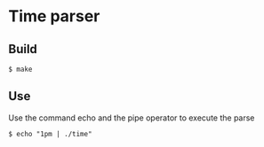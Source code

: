 # Time parser
## Build

```console
$ make
```

## Use
Use the command echo and the pipe operator to execute the parse

```console
$ echo "1pm | ./time"
```
